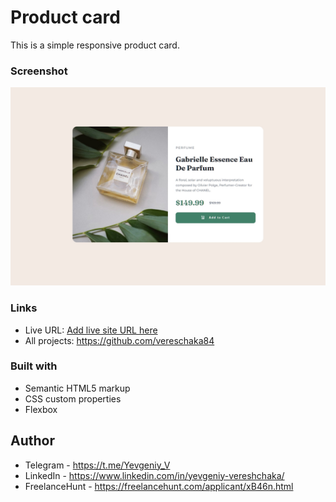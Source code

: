 # Product card

This is a simple responsive product card.

### Screenshot

![](images/screenshot.jpg)

### Links

- Live URL: [Add live site URL here](https://your-live-site-url.com)
- All projects: https://github.com/vereschaka84

### Built with

- Semantic HTML5 markup
- CSS custom properties
- Flexbox

## Author

- Telegram - https://t.me/Yevgeniy_V
- LinkedIn - https://www.linkedin.com/in/yevgeniy-vereshchaka/
- FreelanceHunt - https://freelancehunt.com/applicant/xB46n.html
